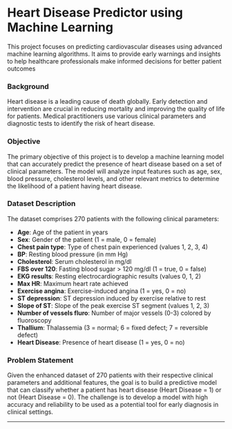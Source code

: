 # Heart Disease Predictor using Machine Learning
This project focuses on predicting cardiovascular diseases using advanced machine learning algorithms. 
It aims to provide early warnings and insights to help healthcare professionals make informed decisions
for better patient outcomes

### Background
Heart disease is a leading cause of death globally. Early detection and intervention are crucial in reducing mortality 
and improving the quality of life for patients. Medical practitioners use various clinical parameters and diagnostic 
tests to identify the risk of heart disease.

### Objective
The primary objective of this project is to develop a machine learning model that can accurately predict the presence of heart
disease based on a set of clinical parameters. The model will analyze input features such as age, sex, blood pressure, cholesterol
levels, and other relevant metrics to determine the likelihood of a patient having heart disease.

### Dataset Description
The dataset comprises 270 patients with the following clinical parameters:

- **Age**: Age of the patient in years
- **Sex**: Gender of the patient (1 = male, 0 = female)
- **Chest pain type**: Type of chest pain experienced (values 1, 2, 3, 4)
- **BP**: Resting blood pressure (in mm Hg)
- **Cholesterol**: Serum cholesterol in mg/dl
- **FBS over 120**: Fasting blood sugar > 120 mg/dl (1 = true, 0 = false)
- **EKG results**: Resting electrocardiographic results (values 0, 1, 2)
- **Max HR**: Maximum heart rate achieved
- **Exercise angina**: Exercise-induced angina (1 = yes, 0 = no)
- **ST depression**: ST depression induced by exercise relative to rest
- **Slope of ST**: Slope of the peak exercise ST segment (values 1, 2, 3)
- **Number of vessels fluro**: Number of major vessels (0-3) colored by fluoroscopy
- **Thallium**: Thalassemia (3 = normal; 6 = fixed defect; 7 = reversible defect)
- **Heart Disease**: Presence of heart disease (1 = yes, 0 = no)

### Problem Statement
Given the enhanced dataset of 270 patients with their respective clinical parameters and additional features, 
the goal is to build a predictive model that can classify whether a patient has heart disease (Heart Disease = 1) 
or not (Heart Disease = 0). The challenge is to develop a model with high accuracy and reliability to be used as a
potential tool for early diagnosis in clinical settings.

-----------------------------------------------------------------------------------------------------------------------------------------------------------------------------------------------------------------------

